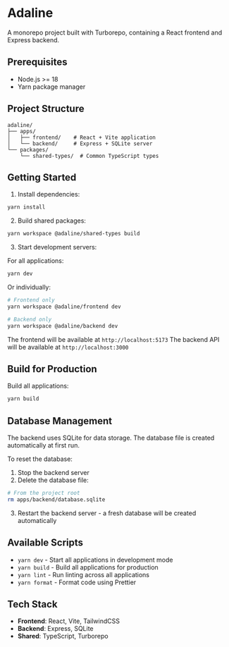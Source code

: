 # Adaline

A monorepo project built with Turborepo, containing a React frontend and Express backend.

## Prerequisites

- Node.js >= 18
- Yarn package manager

## Project Structure

```
adaline/
├── apps/
│   ├── frontend/    # React + Vite application
│   └── backend/     # Express + SQLite server
└── packages/
    └── shared-types/  # Common TypeScript types
```

## Getting Started

1. Install dependencies:

```bash
yarn install
```

2. Build shared packages:

```bash
yarn workspace @adaline/shared-types build
```

3. Start development servers:

For all applications:

```bash
yarn dev
```

Or individually:

```bash
# Frontend only
yarn workspace @adaline/frontend dev

# Backend only
yarn workspace @adaline/backend dev
```

The frontend will be available at `http://localhost:5173`
The backend API will be available at `http://localhost:3000`

## Build for Production

Build all applications:

```bash
yarn build
```

## Database Management

The backend uses SQLite for data storage. The database file is created automatically at first run.

To reset the database:

1. Stop the backend server
2. Delete the database file:

```bash
# From the project root
rm apps/backend/database.sqlite
```

3. Restart the backend server - a fresh database will be created automatically

## Available Scripts

- `yarn dev` - Start all applications in development mode
- `yarn build` - Build all applications for production
- `yarn lint` - Run linting across all applications
- `yarn format` - Format code using Prettier

## Tech Stack

- **Frontend**: React, Vite, TailwindCSS
- **Backend**: Express, SQLite
- **Shared**: TypeScript, Turborepo
